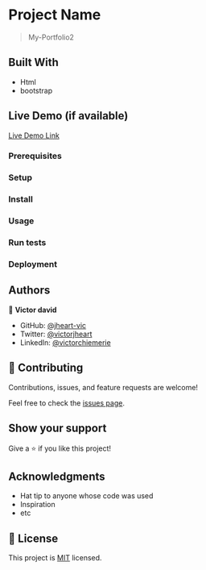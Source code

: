 # Project Name
> My-Portfolio2

## Built With

- Html
- bootstrap

## Live Demo (if available)

[Live Demo Link](https://livedemo.com)



### Prerequisites

### Setup

### Install

### Usage

### Run tests

### Deployment



## Authors

👤 **Victor david**

- GitHub: [@jheart-vic](https://github.com/jheart-vic)
- Twitter: [@victorjheart](https://twitter.com/victorjheart)
- LinkedIn: [@victorchiemerie](https://linkedin.com/in/linkedinhandle)

## 🤝 Contributing

Contributions, issues, and feature requests are welcome!

Feel free to check the [issues page](../../issues/).

## Show your support

Give a ⭐️ if you like this project!

## Acknowledgments

- Hat tip to anyone whose code was used
- Inspiration
- etc

## 📝 License

This project is [MIT](./MIT.md) licensed.
